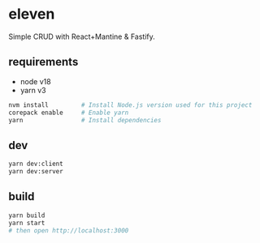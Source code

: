 # eleven

Simple CRUD with React+Mantine & Fastify.

## requirements

- node v18
- yarn v3

```bash
nvm install         # Install Node.js version used for this project
corepack enable     # Enable yarn
yarn                # Install dependencies
```

## dev

```bash
yarn dev:client
yarn dev:server
```

## build

```bash
yarn build
yarn start
# then open http://localhost:3000
```
